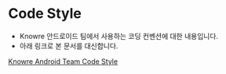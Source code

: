 # Code Style

- Knowre 안드로이드 팀에서 사용하는 코딩 컨벤션에 대한 내용입니다.
- 아래 링크로 본 문서를 대신합니다.

[Knowre Android Team Code Style](https://github.com/taenguree/android-code-style-guide)
